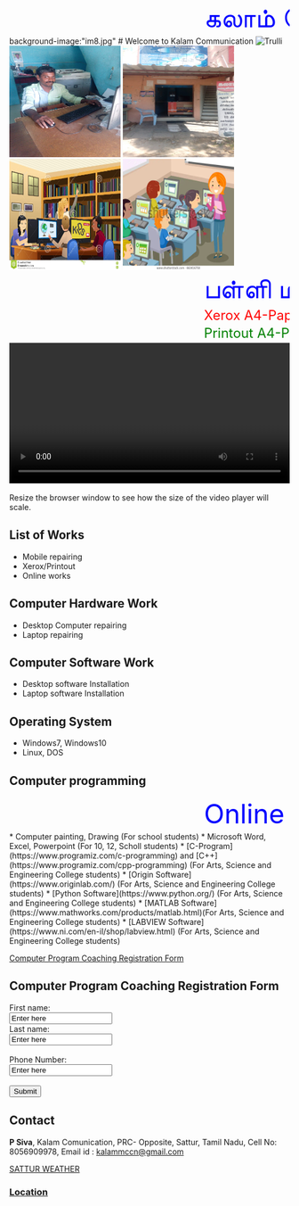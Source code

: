 <html>
<marquee behavior="scroll" direction="left"> <font size="20" color="blue"> 
கலாம்  தொடர்பு மற்றும் வலைப்பின்னல் - Welcome to Kalam Communication </font></marquee>
 </html>
background-image:"im8.jpg"
# Welcome to Kalam Communication 
<html>
<body>
<img src="im3.png" alt="Trulli" width="800" height="400">
<img src="im1.jpeg" alt="Trulli" width="200" height="200"> <img src="im5.jpeg" alt="Trulli" width="200" height="200">
<img src="im6.jpg" alt="Trulli" width="200" height="200"> <img src="im7.jpg" alt="Trulli" width="200" height="200">
</body>
</html>

<html>
<marquee behavior="scroll" direction="left"> <font size="10" color="blue"> பள்ளி மற்றும் கல்லூரி ப்ராஜெக்ட்(Project) செய்து தரப்படும்</font></marquee>
</html>

<html>
<marquee behavior="scroll" direction="left"> <font size="5" color="red"> 	Xerox	A4-Paper-1page-1Rs, A3-Paper-1page-3Rs, Legal-Paper-1page-2Rs
</font></marquee>
</html>
 
<html>
<marquee behavior="scroll" direction="left"> <font size="5" color="green"> 	Printout	A4-Paper-1page-2Rs, A3-Paper-1page-6Rs, Legal-Paper-1page-3Rs
</font></marquee>
</html>

<html>
<head>
<meta name="viewport" content="width=device-width, initial-scale=1.0">
<style>
video {
  width: 100%;
  height: auto;
}
</style>
</head>
<body>

<video width="400" controls>
  <source src="mov_bbb.mp4" type="video/mp4">
  <source src="mov_bbb.ogg" type="video/ogg">
  Your browser does not support HTML5 video.
</video>

<p>Resize the browser window to see how the size of the video player will scale.</p>

</body>
</html>


## List of Works
* Mobile repairing
* Xerox/Printout
* Online works

## Computer Hardware Work
* Desktop Computer repairing 
* Laptop repairing 

## Computer Software Work
* Desktop software Installation
* Laptop software Installation

## Operating System
* Windows7, Windows10
* Linux, DOS

## Computer programming 
<html>
<marquee behavior="scroll" direction="left"> <font size="20" color="blue"> Online and Offline Coaching will be started very soon.....</font></marquee>
</html>
* Computer painting, Drawing (For school students)
* Microsoft Word, Excel, Powerpoint (For 10, 12, Scholl students)
* [C-Program](https://www.programiz.com/c-programming) and [C++](https://www.programiz.com/cpp-programming) (For Arts, Science and Engineering College students)
* [Origin Software](https://www.originlab.com/) (For Arts, Science and Engineering College students)
* [Python Software](https://www.python.org/) (For Arts, Science and Engineering College students)
* [MATLAB Software](https://www.mathworks.com/products/matlab.html)(For Arts, Science and Engineering College students)
* [LABVIEW Software](https://www.ni.com/en-il/shop/labview.html) (For Arts, Science and Engineering College students)

[Computer Program Coaching Registration Form](https://github.com/siva198432/KalamCommunication/blob/master/studentregistration.html)

<html>
<body>
<h2>Computer Program Coaching Registration Form</h2>
<form action="https://github.com/siva198432/KalamCommunication/blob/master/Registration.php" method="get">
  First name:<br>
  <input type="text" name="firstname" value="Enter here">
  <br>
  Last name:<br>
  <input type="text" name="lastname" value="Enter here">
  <br><br>
  Phone Number:<br>
  <input type="text" name="mobilenumber" value="Enter here">
  <br><br>
  <input type="submit" value="Submit">
</form> 
</body>
</html>


## Contact
**P Siva**,
Kalam Comunication,
PRC- Opposite, Sattur,
Tamil Nadu,
Cell No: 8056909978,
Email id : kalammccn@gmail.com

<html>
<a class="weatherwidget-io" href="https://forecast7.com/en/9d3677d91/sattur/" data-label_1="SATTUR" data-label_2="WEATHER" data-theme="original" >SATTUR WEATHER</a>
<script>
!function(d,s,id){var js,fjs=d.getElementsByTagName(s)[0];if(!d.getElementById(id)){js=d.createElement(s);js.id=id;js.src='https://weatherwidget.io/js/widget.min.js';fjs.parentNode.insertBefore(js,fjs);}}(document,'script','weatherwidget-io-js');
</script>
</html>


### [Location](https://www.google.com/maps/place/KALAM+CUMMUNICATION/@9.370225,77.913702,21z/data=!4m5!3m4!1s0x3b06cbc616f6c069:0x6d0e8b20634bf4e3!8m2!3d9.3681108!4d77.9152959)
